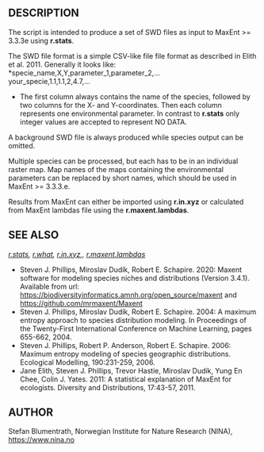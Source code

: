 ## DESCRIPTION

The script is intended to produce a set of SWD files as input to MaxEnt
\>= 3.3.3e using **r.stats**.  
  
The SWD file format is a simple CSV-like file file format as described
in Elith et al. 2011. Generally it looks like:  
*specie\_name,X,Y,parameter\_1,parameter\_2,...  
your\_specie,1.1,1.1,2,4.7,...  
* The first column always contains the name of the species, followed by
two columns for the X- and Y-coordinates. Then each column represents
one environmental parameter. In contrast to **r.stats** only integer
values are accepted to represent NO DATA.  
  
A background SWD file is always produced while species output can be
omitted.  
  
Multiple species can be processed, but each has to be in an individual
raster map. Map names of the maps containing the environmental
parameters can be replaced by short names, which should be used in
MaxEnt \>= 3.3.3.e.  
  
Results from MaxEnt can either be imported using **r.in.xyz** or
calculated from MaxEnt lambdas file using the **r.maxent.lambdas**.

## SEE ALSO

*[r.stats](https://grass.osgeo.org/grass-stable/manuals/r.stats.html),
[r.what](https://grass.osgeo.org/grass-stable/manuals/r.what.html),
[r.in.xyz](https://grass.osgeo.org/grass-stable/manuals/r.in.xyz.html),,
[r.maxent.lambdas](https://grass.osgeo.org/grass-stable/manuals/addons/r.maxent.lambdas.html)*

  - Steven J. Phillips, Miroslav Dudík, Robert E. Schapire. 2020: Maxent
    software for modeling species niches and distributions (Version
    3.4.1). Available from url:
    <https://biodiversityinformatics.amnh.org/open_source/maxent> and
    <https://github.com/mrmaxent/Maxent>
  - Steven J. Phillips, Miroslav Dudík, Robert E. Schapire. 2004: A
    maximum entropy approach to species distribution modeling. In
    Proceedings of the Twenty-First International Conference on Machine
    Learning, pages 655-662, 2004.
  - Steven J. Phillips, Robert P. Anderson, Robert E. Schapire. 2006:
    Maximum entropy modeling of species geographic distributions.
    Ecological Modelling, 190:231-259, 2006.
  - Jane Elith, Steven J. Phillips, Trevor Hastie, Miroslav Dudík, Yung
    En Chee, Colin J. Yates. 2011: A statistical explanation of MaxEnt
    for ecologists. Diversity and Distributions, 17:43-57, 2011.

## AUTHOR

Stefan Blumentrath, Norwegian Institute for Nature Research (NINA),
<https://www.nina.no>
